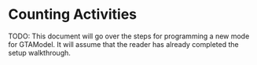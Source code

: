 # Counting Activities

TODO: This document will go over the steps for programming a new mode for GTAModel.  It will
assume that the reader has already completed the setup walkthrough.